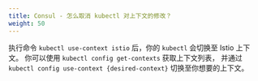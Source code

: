 ```yaml
---
title: Consul - 怎么取消 kubectl 对上下文的修改？
weight: 50
---
```


执行命令 `kubectl use-context istio` 后，你的 `kubectl` 会切换至 Istio 上下文。
你可以使用 `kubectl config get-contexts` 获取上下文列表，
并通过 `kubectl config use-context {desired-context}` 切换至你想要的上下文。 
